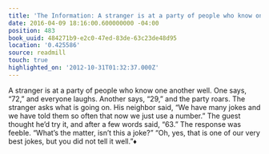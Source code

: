 ```yaml
---
title: 'The Information: A stranger is at a party of people who know one another well…'
date: 2016-04-09 18:16:00.600000000 -04:00
position: 483
book_uuid: 484271b9-e2c0-47ed-83de-63c23de48d95
location: '0.425586'
source: readmill
touch: true
highlighted_on: '2012-10-31T01:32:37.000Z'
---
```


A stranger is at a party of people who know one another well. One says, “72,” and everyone laughs. Another says, “29,” and the party roars. The stranger asks what is going on. His neighbor said, “We have many jokes and we have told them so often that now we just use a number.” The guest thought he’d try it, and after a few words said, “63.” The response was feeble. “What’s the matter, isn’t this a joke?” “Oh, yes, that is one of our very best jokes, but you did not tell it well.”♦